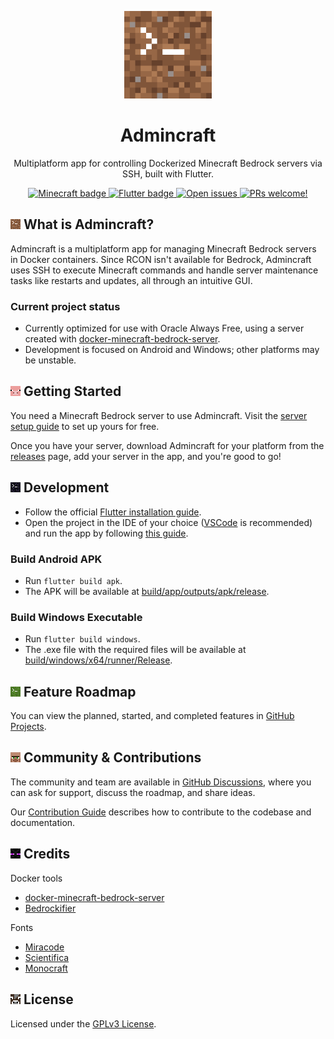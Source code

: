 <p align="center">
  <a href="https://github.com/joanroig/admincraft">
      <img alt="Admincraft logo" src="web/icons/Icon-192.png" width="140px">
  </a>
</p>

<h1 align="center">
  Admincraft
</h1>

<p align="center">
  Multiplatform app for controlling Dockerized Minecraft Bedrock servers via SSH, built with Flutter.
</p>

<p align="center">
  <a href="https://github.com/joanroig/Admincraft/blob/main/docs/server/SERVER_SETUP.md">
    <img src="https://img.shields.io/badge/Bedrock_Server-805539?style=flat-square&logo=data:image/png;base64,iVBORw0KGgoAAAANSUhEUgAAABAAAAAQCAYAAAAf8/9hAAAAz0lEQVR4AY2TsRWDMAxE5dHYggGyRGoWSJeGLi0LJFOkYoEM4rzze+d3NmceBZFBh3T6EfH8Lnlep8x4f98OZ0SXQwxNfn5bdveIr/1RnqsGxQI/uFJKzUUBXsC5z7NQ8NALaJ1x1KCM4ASwrEX6PN8LzuU6QMDZR/kKEcIzy8wr4ArR/XUjJhytcUCQrvMZ3OJAZ3WdHbzGgd5ccUBehB9K+ooDaAm0MtB9d1a1MHXc0MKAIh1BqbvnbFD3oN8F/eLUJaLuRKiAttSmK6jQ/2cNI7f0f4TVAAAAAElFTkSuQmCC" alt="Minecraft badge"/>
  </a>
  <a href="https://flutter.dev">
    <img src="https://img.shields.io/badge/Flutter-02569B?logo=flutter&logoColor=fff&style=flat-square" alt="Flutter badge" />
  </a>
  <a href="https://github.com/joanroig/Admincraft/issues">
    <img src="https://img.shields.io/github/issues-raw/joanroig/admincraft.svg?maxAge=2592000&&label=Open Issues&style=flat-square&logo=data:image/png;base64,iVBORw0KGgoAAAANSUhEUgAAABAAAAAQCAYAAAAf8/9hAAAAAXNSR0IArs4c6QAAAMtJREFUOI1j1G5l+M+ABSiJ1GMTZmC++pqBgYGB4bb4NAYGBgYGJqyqSAAsMIbqyywUkzlfQxz2XZQRla8tysDAwMCg/bqOyi5gExNBccl3bTSboS6BhcEvqD7KXYBhIwPEJQw4woAB6lKYOOUugPndMDQSReL8tGUoNhtmRWGVp14sHFu9nIGBgYHhz823DAwMDAx2NTkoCg+1TEHh8woJUccFjGEtdSh5Ad2v6ADmd6rFAqNnUc5/BgaEnz6/e4dXA0zdr1dvqOMCAHUPQJl6c3AoAAAAAElFTkSuQmCC" alt="Open issues" />
  </a>
  <a href="https://github.com/joanroig/admincraft/blob/main/CONTRIBUTING.md">
    <img src="https://img.shields.io/badge/PRs-Welcome-brightgreen.svg?style=flat-square&logo=data:image/png;base64,iVBORw0KGgoAAAANSUhEUgAAABAAAAAQCAMAAAAoLQ9TAAAAAXNSR0IArs4c6QAAABVQTFRFAAAAMyURd0M1kF5DAZYRvYpy////M94BeAAAAAd0Uk5TAP///////6V/pvsAAAAzSURBVBiVY2BFAww0EmBEAtgF2NhYWECKWVjY2LAJMDODOMzMMBq7ABMTSICJCbcAXjMAV+YEKS5sU08AAAAASUVORK5CYII=" alt="PRs welcome!" />
  </a>
</p>

## ![Admincraft logo](docs/logo/variants/dirt.png) What is Admincraft?

Admincraft is a multiplatform app for managing Minecraft Bedrock servers in Docker containers. Since RCON isn't available for Bedrock, Admincraft uses SSH to execute Minecraft commands and handle server maintenance tasks like restarts and updates, all through an intuitive GUI.

### Current project status

- Currently optimized for use with Oracle Always Free, using a server created with [docker-minecraft-bedrock-server](https://github.com/itzg/docker-minecraft-bedrock-server/tree/master).
- Development is focused on Android and Windows; other platforms may be unstable.

## ![Admincraft logo](docs/logo/variants/pig.png) Getting Started

You need a Minecraft Bedrock server to use Admincraft. Visit the [server setup guide](docs/server/SERVER_SETUP.md) to set up yours for free.

Once you have your server, download Admincraft for your platform from the [releases](https://github.com/joanroig/admincraft/releases) page, add your server in the app, and you're good to go!

## ![Admincraft logo](docs/logo/variants/obsidian.png) Development

- Follow the official [Flutter installation guide](https://docs.flutter.dev/get-started/install).
- Open the project in the IDE of your choice ([VSCode](https://code.visualstudio.com/) is recommended) and run the app by following [this guide](https://docs.flutter.dev/tools/vs-code).

### Build Android APK

- Run `flutter build apk`.
- The APK will be available at [build/app/outputs/apk/release](build/app/outputs/apk/release).

### Build Windows Executable

- Run `flutter build windows`.
- The .exe file with the required files will be available at [build/windows/x64/runner/Release](build/windows/x64/runner/Release).

## ![Admincraft logo](docs/logo/variants/grass.png) Feature Roadmap

You can view the planned, started, and completed features in [GitHub Projects](https://github.com/users/joanroig/projects/2/views/2).

## ![Admincraft logo](docs/logo/variants/villager.png) Community & Contributions

The community and team are available in [GitHub Discussions](https://github.com/joanroig/admincraft/discussions), where you can ask for support, discuss the roadmap, and share ideas.

Our [Contribution Guide](https://github.com/joanroig/admincraft/blob/main/CONTRIBUTING.md) describes how to contribute to the codebase and documentation.

## ![Admincraft logo](docs/logo/variants/enderman.png) Credits

Docker tools

- [docker-minecraft-bedrock-server](https://github.com/itzg/docker-minecraft-bedrock-server/tree/master)
- [Bedrockifier](https://github.com/Kaiede/Bedrockifier)

Fonts

- [Miracode](https://github.com/IdreesInc/Miracode)
- [Scientifica](https://github.com/oppiliappan/scientifica)
- [Monocraft](https://github.com/IdreesInc/Monocraft)

## ![Admincraft logo](docs/logo/variants/cow.png) License

Licensed under the [GPLv3 License](https://github.com/joanroig/admincraft/blob/main/LICENSE.txt).
